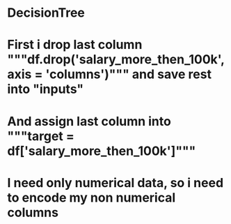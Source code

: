 # DecisionTree
# First i drop last column """df.drop('salary_more_then_100k', axis = 'columns')""" and save rest into "inputs"
# And assign last column into """target = df['salary_more_then_100k']"""
# I need only numerical data, so i need to encode my non numerical columns 

